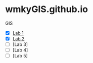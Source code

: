 # wmkyGIS.github.io
GIS

- [x] [Lab 1](https://github.com/wmkyGIS/wmkyGIS.github.io/blob/main/Lab%201.html)
- [x] [Lab 2](https://github.com/wmkyGIS/wmkyGIS.github.io/tree/main/lab2) 
- [ ] [Lab 3]
- [ ] [Lab 4]
- [ ] [Lab 5]
